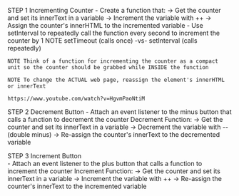 

STEP 1      Incrementing Counter
    - Create a function that:
        -> Get the counter and set its innerText in a variable
        -> Increment the variable with ++
        -> Assign the counter's innerHTML to the incremented variable
    - Use setInterval to repeatedly call the function  every second to increment the counter by 1
    NOTE setTimeout (calls once) -vs- setInterval (calls repeatedly)

    NOTE Think of a function for incrementing the counter as a compact unit so the counter should be grabbed while INSIDE the function

    NOTE To change the ACTUAL web page, reassign the element's innerHTML or innerText

    https://www.youtube.com/watch?v=HgvmPaoNtiM

STEP 2      Decrement Button
    - Attach an event listener to the minus button that calls a function to decrement the counter
        Decrement Function:
        -> Get the counter and set its innerText in a variable
        -> Decrement the variable with -- (double minus)
        -> Re-assign the counter's innerText to the decremented variable

STEP 3      Increment Button  
    - Attach an event listener to the plus button that calls a function to increment the counter
        Increment Function:
        -> Get the counter and set its innerText in a variable
        -> Increment the variable with ++
        -> Re-assign the counter's innerText to the incremented variable
    









